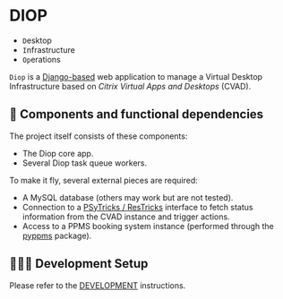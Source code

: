 # DIOP

- `D`esktop
- `I`nfrastructure
- `Op`erations

`Diop` is a [Django-based][www-django] web application to manage a Virtual
Desktop Infrastructure based on *Citrix Virtual Apps and Desktops* (CVAD).

## 🧱 Components and functional dependencies

The project itself consists of these components:

- The Diop core app.
- Several Diop task queue workers.

To make it fly, several external pieces are required:

- A MySQL database (others may work but are not tested).
- Connection to a [PSyTricks / ResTricks][www-psytricks] interface to fetch
  status information from the CVAD instance and trigger actions.
- Access to a PPMS booking system instance (performed through the
  [pyppms][www-pyppms] package).

## 📝🔩🔧 Development Setup

Please refer to the [DEVELOPMENT](./DEVELOPMENT.md) instructions.

[www-django]: https://www.djangoproject.com/
[www-psytricks]: https://pypi.org/project/psytricks/
[www-pyppms]: https://pypi.org/project/pyppms/
